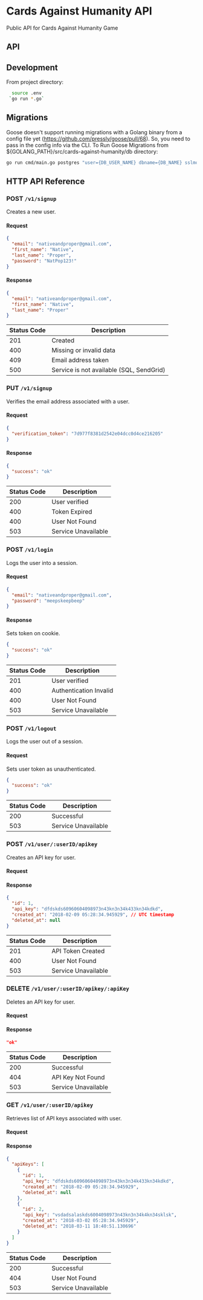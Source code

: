 # Cards Against Humanity API

Public API for Cards Against Humanity Game

## API

## Development

From project directory:

```BASH
  source .env
 `go run *.go`
```

## Migrations

Goose doesn't support running migrations with a Golang binary from a config file yet (https://github.com/pressly/goose/pull/68). So, you need to pass in the config info via the CLI. To Run Goose Migrations from ${GOLANG_PATH}/src/cards-against-humanity/db directory:

```BASH
go run cmd/main.go postgres "user={DB_USER_NAME} dbname={DB_NAME} sslmode=disable" up
```

## HTTP API Reference

### POST `/v1/signup`

Creates a new user.

#### Request

```json
{
  "email": "nativeandproper@gmail.com",
  "first_name": "Native",
  "last_name": "Proper",
  "password": "NatPop123!"
}
```

#### Response

```json
{
  "email": "nativeandproper@gmail.com",
  "first_name": "Native",
  "last_name": "Proper"
}
```

| Status Code | Description                              |
| ----------- | ---------------------------------------- |
| 201         | Created                                  |
| 400         | Missing or invalid data                  |
| 409         | Email address taken                      |
| 500         | Service is not available (SQL, SendGrid) |

### PUT `/v1/signup`

Verifies the email address associated with a user.

#### Request

```json
{
  "verification_token": "7d977f8381d2542e04dcc0d4ce216205"
}
```

#### Response

```json
{
  "success": "ok"
}
```

| Status Code | Description         |
| ----------- | ------------------- |
| 200         | User verified       |
| 400         | Token Expired       |
| 400         | User Not Found      |
| 503         | Service Unavailable |

### POST `/v1/login`

Logs the user into a session.

#### Request

```json
{
  "email": "nativeandproper@gmail.com",
  "password": "meepskeepbeep"
}
```

#### Response

Sets token on cookie.

```json
{
  "success": "ok"
}
```

| Status Code | Description            |
| ----------- | ---------------------- |
| 201         | User verified          |
| 400         | Authentication Invalid |
| 400         | User Not Found         |
| 503         | Service Unavailable    |

### POST `/v1/logout`

Logs the user out of a session.

#### Request

Sets user token as unauthenticated.

```json
{
  "success": "ok"
}
```

| Status Code | Description         |
| ----------- | ------------------- |
| 200         | Successful          |
| 503         | Service Unavailable |

### POST `/v1/user/:userID/apikey`

Creates an API key for user.

#### Request

#### Response

```json
{
  "id": 1,
  "api_key": "dfdskds60960604098973n43kn3n34k433kn34kdkd",
  "created_at": "2018-02-09 05:28:34.945929", // UTC timestamp
  "deleted_at": null
}
```

| Status Code | Description         |
| ----------- | ------------------- |
| 201         | API Token Created   |
| 400         | User Not Found      |
| 503         | Service Unavailable |

### DELETE `/v1/user/:userID/apikey/:apiKey`

Deletes an API key for user.

#### Request

#### Response

```json
"ok"
```

| Status Code | Description         |
| ----------- | ------------------- |
| 200         | Successful          |
| 404         | API Key Not Found   |
| 503         | Service Unavailable |

### GET `/v1/user/:userID/apikey`

Retrieves list of API keys associated with user.

#### Request

#### Response

```json
{
  "apiKeys": [
    {
      "id": 1,
      "api_key": "dfdskds60960604098973n43kn3n34k433kn34kdkd",
      "created_at": "2018-02-09 05:28:34.945929",
      "deleted_at": null
    },
    {
      "id": 2,
      "api_key": "vsdadsalaskds6004098973n43kn3n34k4kn34sklsk",
      "created_at": "2018-03-02 05:28:34.945929",
      "deleted_at": "2018-03-11 18:40:51.130696"
    }
  ]
}
```

| Status Code | Description         |
| ----------- | ------------------- |
| 200         | Successful          |
| 404         | User Not Found      |
| 503         | Service Unavailable |
